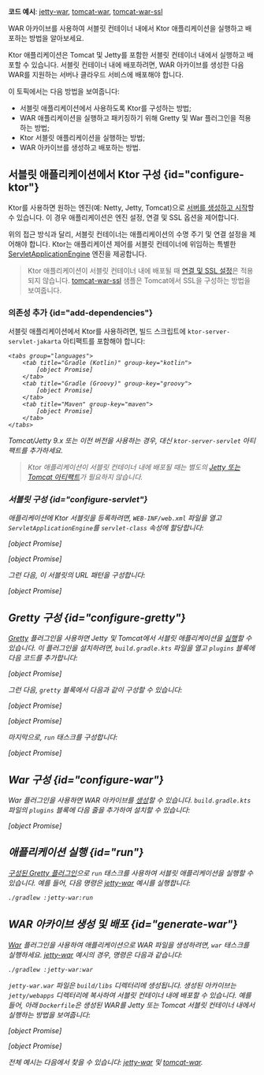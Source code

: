 [//]: # (title: WAR)

<show-structure for="chapter" depth="2"/>

<tldr>
<p>
<b>코드 예시</b>: 
<a href="https://github.com/ktorio/ktor-documentation/tree/%ktor_version%/codeSnippets/snippets/jetty-war">jetty-war</a>, 
<a href="https://github.com/ktorio/ktor-documentation/tree/%ktor_version%/codeSnippets/snippets/tomcat-war">tomcat-war</a>,
<a href="https://github.com/ktorio/ktor-documentation/tree/%ktor_version%/codeSnippets/snippets/tomcat-war-ssl">tomcat-war-ssl</a>
</p>
</tldr>

<link-summary>
WAR 아카이브를 사용하여 서블릿 컨테이너 내에서 Ktor 애플리케이션을 실행하고 배포하는 방법을 알아보세요.
</link-summary>

Ktor 애플리케이션은 Tomcat 및 Jetty를 포함한 서블릿 컨테이너 내에서 실행하고 배포할 수 있습니다. 서블릿 컨테이너 내에 배포하려면, WAR 아카이브를 생성한 다음 WAR를 지원하는 서버나 클라우드 서비스에 배포해야 합니다.

이 토픽에서는 다음 방법을 보여줍니다:
* 서블릿 애플리케이션에서 사용하도록 Ktor를 구성하는 방법;
* WAR 애플리케이션을 실행하고 패키징하기 위해 Gretty 및 War 플러그인을 적용하는 방법;
* Ktor 서블릿 애플리케이션을 실행하는 방법;
* WAR 아카이브를 생성하고 배포하는 방법.

## 서블릿 애플리케이션에서 Ktor 구성 {id="configure-ktor"}

Ktor를 사용하면 원하는 엔진(예: Netty, Jetty, Tomcat)으로 [서버를 생성하고 시작](server-create-and-configure.topic)할 수 있습니다. 이 경우 애플리케이션은 엔진 설정, 연결 및 SSL 옵션을 제어합니다.

위의 접근 방식과 달리, 서블릿 컨테이너는 애플리케이션의 수명 주기 및 연결 설정을 제어해야 합니다. Ktor는 애플리케이션 제어를 서블릿 컨테이너에 위임하는 특별한 [ServletApplicationEngine](https://api.ktor.io/ktor-server/ktor-server-servlet/io.ktor.server.servlet/-servlet-application-engine/index.html) 엔진을 제공합니다.

> Ktor 애플리케이션이 서블릿 컨테이너 내에 배포될 때 [연결 및 SSL 설정](server-configuration-file.topic)은 적용되지 않습니다.
> [tomcat-war-ssl](https://github.com/ktorio/ktor-documentation/tree/%ktor_version%/codeSnippets/snippets/tomcat-war-ssl) 샘플은 Tomcat에서 SSL을 구성하는 방법을 보여줍니다.

### 의존성 추가 {id="add-dependencies"}

서블릿 애플리케이션에서 Ktor를 사용하려면, 빌드 스크립트에 `ktor-server-servlet-jakarta` 아티팩트를 포함해야 합니다:

<var name="artifact_name" value="ktor-server-servlet-jakarta"/>

    <tabs group="languages">
        <tab title="Gradle (Kotlin)" group-key="kotlin">
            [object Promise]
        </tab>
        <tab title="Gradle (Groovy)" group-key="groovy">
            [object Promise]
        </tab>
        <tab title="Maven" group-key="maven">
            [object Promise]
        </tab>
    </tabs>
    

Tomcat/Jetty 9.x 또는 이전 버전을 사용하는 경우, 대신 `ktor-server-servlet` 아티팩트를 추가하세요.

> Ktor 애플리케이션이 서블릿 컨테이너 내에 배포될 때는 별도의 [Jetty 또는 Tomcat 아티팩트](server-engines.md#dependencies)가 필요하지 않습니다.

### 서블릿 구성 {id="configure-servlet"}

애플리케이션에 Ktor 서블릿을 등록하려면, `WEB-INF/web.xml` 파일을 열고 `ServletApplicationEngine`를 `servlet-class` 속성에 할당합니다:

<tabs>
<tab title="Tomcat/Jetty v10.x+">

[object Promise]

</tab>
<tab title="Tomcat/Jetty v9.x">
[object Promise]
</tab>
</tabs>

그런 다음, 이 서블릿의 URL 패턴을 구성합니다:

[object Promise]

## Gretty 구성 {id="configure-gretty"}

[Gretty](https://plugins.gradle.org/plugin/org.gretty) 플러그인을 사용하면 Jetty 및 Tomcat에서 서블릿 애플리케이션을 [실행](#run)할 수 있습니다. 이 플러그인을 설치하려면, `build.gradle.kts` 파일을 열고 `plugins` 블록에 다음 코드를 추가합니다:

[object Promise]

그런 다음, `gretty` 블록에서 다음과 같이 구성할 수 있습니다:

<tabs>
<tab title="Jetty">

[object Promise]

</tab>
<tab title="Tomcat">

[object Promise]

</tab>
</tabs>

마지막으로, `run` 태스크를 구성합니다:

[object Promise]

## War 구성 {id="configure-war"}

War 플러그인을 사용하면 WAR 아카이브를 [생성](#generate-war)할 수 있습니다. `build.gradle.kts` 파일의 `plugins` 블록에 다음 줄을 추가하여 설치할 수 있습니다:

[object Promise]

## 애플리케이션 실행 {id="run"}

[구성된 Gretty 플러그인](#configure-gretty)으로 `run` 태스크를 사용하여 서블릿 애플리케이션을 실행할 수 있습니다. 예를 들어, 다음 명령은 [jetty-war](https://github.com/ktorio/ktor-documentation/tree/%ktor_version%/codeSnippets/snippets/jetty-war) 예시를 실행합니다:

```Bash
./gradlew :jetty-war:run
```

## WAR 아카이브 생성 및 배포 {id="generate-war"}

[War](#configure-war) 플러그인을 사용하여 애플리케이션으로 WAR 파일을 생성하려면, `war` 태스크를 실행하세요. [jetty-war](https://github.com/ktorio/ktor-documentation/tree/%ktor_version%/codeSnippets/snippets/jetty-war) 예시의 경우, 명령은 다음과 같습니다:

```Bash
./gradlew :jetty-war:war
```

`jetty-war.war` 파일은 `build/libs` 디렉터리에 생성됩니다. 생성된 아카이브는 `jetty/webapps` 디렉터리에 복사하여 서블릿 컨테이너 내에 배포할 수 있습니다. 예를 들어, 아래 `Dockerfile`은 생성된 WAR를 Jetty 또는 Tomcat 서블릿 컨테이너 내에서 실행하는 방법을 보여줍니다:

<tabs>
<tab title="Jetty">

[object Promise]

</tab>
<tab title="Tomcat">

[object Promise]

</tab>
</tabs>

전체 예시는 다음에서 찾을 수 있습니다: [jetty-war](https://github.com/ktorio/ktor-documentation/tree/%ktor_version%/codeSnippets/snippets/jetty-war) 및 [tomcat-war](https://github.com/ktorio/ktor-documentation/tree/%ktor_version%/codeSnippets/snippets/tomcat-war).